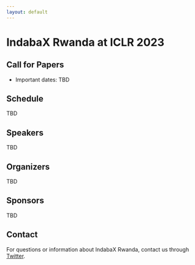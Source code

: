 ```yaml
---
layout: default
---
```

# IndabaX Rwanda at ICLR 2023

## Call for Papers
* Important dates: TBD

## Schedule
TBD

## Speakers
TBD

## Organizers 
TBD
## Sponsors
TBD
      
## Contact

For questions or information about IndabaX Rwanda, contact us through [Twitter](https://twitter.com/IndabaXRwanda).
